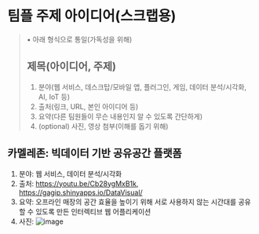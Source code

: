 # 팀플 주제 아이디어(스크랩용)
> ▪️ 아래 형식으로 통일(가독성을 위해)
> ## 제목(아이디어, 주제)
> 1) 분야(웹 서비스, 데스크탑/모바일 앱, 플러그인, 게임, 데이터 분석/시각화, AI, IoT 등)
> 2) 출처(링크, URL, 본인 아이디어 등)
> 3) 요약(다른 팀원들이 무슨 내용인지 알 수 있도록 간단하게)
> 4) (optional) 사진, 영상 첨부(이해를 돕기 위해)

## 카멜레존: 빅데이터 기반 공유공간 플랫폼
1) 분야: 웹 서비스, 데이터 분석/시각화
2) 출처: https://youtu.be/Cb28ygMxB1k, https://gagip.shinyapps.io/DataVisual/
3) 요약: 오프라인 매장의 공간 효율을 높이기 위해 서로 사용하지 않는 시간대를 공유할 수 있도록 만든 인터렉티브 웹 어플리케이션
4) 사진: ![image](https://user-images.githubusercontent.com/49047536/224915414-555e86f4-6d3c-4ca0-b66e-34dafada7037.png)
